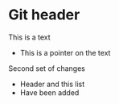 # Git header
This is a text
- This is a pointer on the text


Second set of changes
- Header and this list
- Have been added